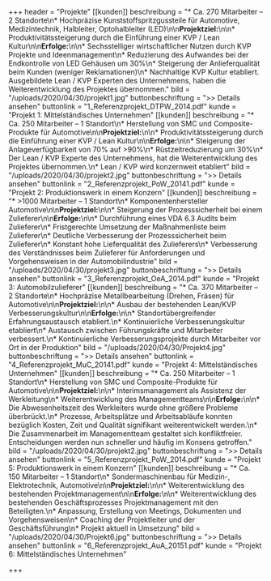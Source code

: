 +++
header = "Projekte"
[[kunden]]
beschreibung = "* Ca. 270 Mitarbeiter – 2 Standorte\n* Hochpräzise Kunststoffspritzgussteile für Automotive, Medizintechnik, Halbleiter, Optohalbleiter (LED)\n\n**Projektziel:**\n\n* Produktivitätssteigerung durch die Einführung einer KVP / Lean Kultur\n\n**Erfolge:**\n\n* Sechsstelliger wirtschaftlicher Nutzen durch KVP Projekte und Ideenmanagement\n* Reduzierung des Aufwandes bei der Endkontrolle von LED Gehäusen um 30%\n* Steigerung der Anlieferqualität beim Kunden (weniger Reklamationen)\n* Nachhaltige KVP Kultur etabliert. Ausgebildete Lean / KVP Experten des Unternehmens, haben die Weiterentwicklung des Projektes übernommen."
bild = "/uploads/2020/04/30/projekt1.jpg"
buttonbeschriftung = ">> Details ansehen"
buttonlink = "1_Referenzprojekt_DTPW_2014.pdf"
kunde = "Projekt 1: Mittelständisches Unternehmen"
[[kunden]]
beschreibung = "* Ca. 250 Mitarbeiter – 1 Standort\n* Herstellung von SMC und Composite-Produkte für Automotive\n\n**Projektziel:**\n\n* Produktivitätssteigerung durch die Einführung einer KVP / Lean Kultur\n\n**Erfolge:**\n\n* Steigerung der Anlageverfügbarkeit von 70% auf >90%\n* Rüstzeitreduzierung um 30%\n* Der Lean / KVP Experte des Unternehmens, hat die Weiterentwicklung des Projektes übernommen.\n* Lean / KVP wird konzernweit etabliert"
bild = "/uploads/2020/04/30/projekt2.jpg"
buttonbeschriftung = ">> Details ansehen"
buttonlink = "2_Referenzprojekt_PoW_20141.pdf"
kunde = "Projekt 2: Produktionswerk in einem Konzern"
[[kunden]]
beschreibung = "* >1000 Mitarbeiter – 1 Standort\n* Komponentenhersteller Automotive\n\n**Projektziel:**\n\n* Steigerung der Prozesssicherheit bei einem Zulieferer\n\n**Erfolge:**\n\n* Durchführung eines VDA 6.3 Audits beim Zulieferer\n* Fristgerechte Umsetzung der Maßnahmenliste beim Zulieferer\n* Deutliche Verbesserung der Prozesssicherheit beim Zulieferer\n* Konstant hohe Lieferqualität des Zulieferers\n* Verbesserung des Verständnisses beim Zulieferer für Anforderungen und Vorgehensweisen in der Automobilindustrie"
bild = "/uploads/2020/04/30/projekt3.jpg"
buttonbeschriftung = ">> Details ansehen"
buttonlink = "3_Referenzprojekt_OeA_2014.pdf"
kunde = "Projekt 3: Automobilzulieferer"
[[kunden]]
beschreibung = "* Ca. 370 Mitarbeiter – 2 Standorte\n* Hochpräzise Metallbearbeitung (Drehen, Fräsen) für Automotive\n\n**Projektziel:**\n\n* Ausbau der bestehenden Lean/KVP Verbesserungskultur\n\n**Erfolge:**\n\n* Standortübergreifender Erfahrungsaustausch etabliert.\n* Kontinuierliche Verbesserungskultur etabliert\n* Austausch zwischen Führungskräfte und Mitarbeiter verbessert.\n* Kontinuierliche Verbesserungsprojekte durch Mitarbeiter vor Ort in der Produktion"
bild = "/uploads/2020/04/30/Projekt4.jpg"
buttonbeschriftung = ">> Details ansehen"
buttonlink = "4_Referenzprojekt_MuC_20141.pdf"
kunde = "Projekt 4: Mittelständisches Unternehmen"
[[kunden]]
beschreibung = "* Ca. 250 Mitarbeiter – 1 Standort\n* Herstellung von SMC und Composite-Produkte für Automotive\n\n**Projektziel:**\n\n* Interimsmanagement als Assistenz der Werkleitung\n* Weiterentwicklung des Managementteams\n\n**Erfolge:**\n\n* Die Abwesenheitszeit des Werkleiters wurde ohne größere Probleme überbrückt.\n* Prozesse, Arbeitsplätze und Arbeitsabläufe konnten bezüglich Kosten, Zeit und Qualität signifikant weiterentwickelt werden.\n* Die Zusammenarbeit im Managementteam gestaltet sich konfliktfreier. Entscheidungen werden nun schneller und häufig im Konsens getroffen."
bild = "/uploads/2020/04/30/projekt2.jpg"
buttonbeschriftung = ">> Details ansehen"
buttonlink = "5_Referenzprojekt_PoW_2014.pdf"
kunde = "Projekt 5: Produktionswerk in einem Konzern"
[[kunden]]
beschreibung = "* Ca. 150 Mitarbeiter – 1 Standort\n* Sondermaschinenbau für Medizin-, Elektrotechnik, Automotive\n\n**Projektziel:**\n\n* Weiterentwicklung des bestehenden Projektmanagement\n\n**Erfolge:**\n\n* Weiterentwicklung des bestehenden Geschäftsprozesses Projektmanagement mit den Beteiligten.\n* Anpassung, Erstellung von Meetings, Dokumenten und Vorgehensweisen\n* Coaching der Projektleiter und der Geschäftsführung\n* Projekt aktuell in Umsetzung"
bild = "/uploads/2020/04/30/Projekt6.jpg"
buttonbeschriftung = ">> Details ansehen"
buttonlink = "6_Referenzprojekt_AuA_20151.pdf"
kunde = "Projekt 6: Mittelständisches Unternehmen"

+++
